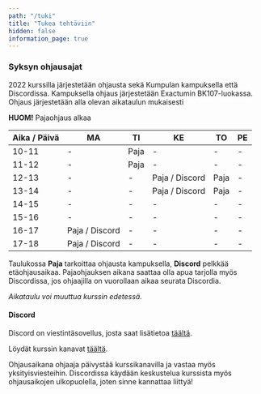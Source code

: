 ```yaml
---
path: "/tuki"
title: "Tukea tehtäviin"
hidden: false
information_page: true
---
```


### Syksyn ohjausajat

2022 kurssilla järjestetään ohjausta sekä Kumpulan kampuksella että Discordissa. Kampuksella ohjaus järjestetään Exactumin BK107-luokassa. Ohjaus järjestetään alla olevan aikataulun mukaisesti

**HUOM!** Pajaohjaus alkaa  

| Aika / Päivä | MA | TI | KE | TO | PE |
|-----|----|----|----|----|----|
| 10-11 | - | Paja | - | - | - |
| 11-12 | - | Paja | - | - | - |
| 12-13 | - | - | Paja / Discord | Paja | - |
| 13-14 | - | - | Paja / Discord | Paja | - |
| 14-15 | - | - | - | - | - |
| 15-16 | - | - | - | - | - |
| 16-17 | Paja / Discord | - | - | - | - |
| 17-18 | Paja / Discord | - | - | - | - |

Taulukossa **Paja** tarkoittaa ohjausta kampuksella, **Discord** pelkkää etäohjausaikaa. Pajaohjauksen aikana saattaa olla apua tarjolla myös Discordissa, jos ohjaajilla on vuorollaan aikaa seurata Discordia.

*Aikataulu voi muuttua kurssin edetessä.*

#### Discord

Discord on viestintäsovellus, josta saat lisätietoa [täältä](https://discord.com/).

Löydät kurssin kanavat [täältä](https://study.cs.helsinki.fi/discord/join/ohjelmoinnin_mooc).

Ohjausaikana ohjaaja päivystää kurssikanavilla ja vastaa myös yksityisviesteihin. Discordissa käydään keskustelua kurssista myös ohjausaikojen ulkopuolella, joten sinne kannattaa liittyä!
